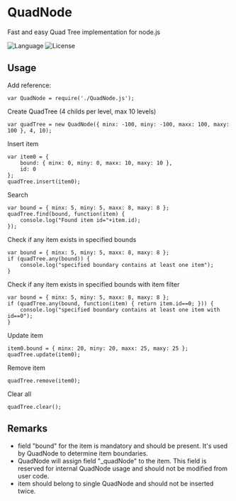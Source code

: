 # QuadNode
Fast and easy Quad Tree implementation for node.js

![Language](https://img.shields.io/badge/language-node.js-yellow.svg)
![License](https://img.shields.io/badge/license-APACHE2-blue.svg)


## Usage

Add reference:
```
var QuadNode = require('./QuadNode.js');
```

Create QuadTree (4 childs per level, max 10 levels)
```
var quadTree = new QuadNode({ minx: -100, miny: -100, maxx: 100, maxy: 100 }, 4, 10);
```

Insert item
```
var item0 = {
	bound: { minx: 0, miny: 0, maxx: 10, maxy: 10 },
	id: 0
};
quadTree.insert(item0);
```


Search
```
var bound = { minx: 5, miny: 5, maxx: 8, maxy: 8 };
quadTree.find(bound, function(item) {
	console.log("Found item id="+item.id);
});
```

Check if any item exists in specified bounds
```
var bound = { minx: 5, miny: 5, maxx: 8, maxy: 8 };
if (quadTree.any(bound)) {
    console.log("specified boundary contains at least one item");
}
```

Check if any item exists in specified bounds with item filter
```
var bound = { minx: 5, miny: 5, maxx: 8, maxy: 8 };
if (quadTree.any(bound, function(item) { return item.id==0; })) {
    console.log("specified boundary contains at least one item with id==0");
}
```


Update item
```
item0.bound = { minx: 20, miny: 20, maxx: 25, maxy: 25 };
quadTree.update(item0);
```

Remove item
```
quadTree.remove(item0);
```

Clear all
```
quadTree.clear();
```

## Remarks

* field "bound" for the item is mandatory and should be present. It's used by QuadNode to determine item boundaries.
* QuadNode will assign field "_quadNode" to the item. This field is reserved for internal QuadNode usage and should not be modified from user code.
* item should belong to single QuadNode and should not be inserted twice. 
